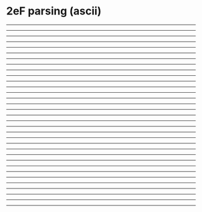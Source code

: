 2eF parsing (ascii)
===================

------------------------------------------------------------------------

------------------------------------------------------------------------

------------------------------------------------------------------------

------------------------------------------------------------------------

------------------------------------------------------------------------

------------------------------------------------------------------------

------------------------------------------------------------------------

------------------------------------------------------------------------

------------------------------------------------------------------------

------------------------------------------------------------------------

------------------------------------------------------------------------

------------------------------------------------------------------------

------------------------------------------------------------------------

------------------------------------------------------------------------

------------------------------------------------------------------------

------------------------------------------------------------------------


------------------------------------------------------------------------

------------------------------------------------------------------------

------------------------------------------------------------------------

------------------------------------------------------------------------

------------------------------------------------------------------------

------------------------------------------------------------------------

------------------------------------------------------------------------

------------------------------------------------------------------------

------------------------------------------------------------------------

------------------------------------------------------------------------

------------------------------------------------------------------------

------------------------------------------------------------------------

------------------------------------------------------------------------

------------------------------------------------------------------------

------------------------------------------------------------------------

------------------------------------------------------------------------

------------------------------------------------------------------------
